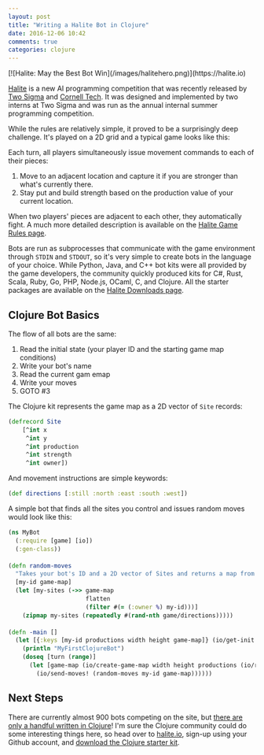 ```yaml
---
layout: post
title: "Writing a Halite Bot in Clojure"
date: 2016-12-06 10:42
comments: true
categories: clojure
---
```

<div>
<script src="/javascripts/halite/pixi.min.js"></script>
<script src="/javascripts/halite/parsereplay.js"></script>
<script src="/javascripts/halite/visualizer.js"></script>
</div>
[![Halite: May the Best Bot Win](/images/halitehero.png)](https://halite.io)

[Halite](https://halite.io) is a new AI programming competition that was recently released by [Two Sigma](https://www.twosigma.com/) and [Cornell Tech](https://tech.cornell.edu/).  It was designed and implemented by two interns at Two Sigma and was run as the annual internal summer programming competition.

While the rules are relatively simple, it proved to be a surprisingly deep challenge.  It's played on a 2D grid and a typical game looks like this:

<center>
<div id="gameReplay" class="text-center"></div>
</center>
<div>

  <script type="text/javascript">

    var data = textFromURL("ar1478846062-2923329127.hlt", $("#gameReplay"), function(data) {
        console.log(data)
        if(data != null) {
            showGame(data, $("#gameReplay"), null, 500, true, true);
        }
    });

  </script>
</div>

Each turn, all players simultaneously issue movement commands to each of their pieces:

1. Move to an adjacent location and capture it if you are stronger than what's currently there.
2. Stay put and build strength based on the production value of your current location.

When two players' pieces are adjacent to each other, they automatically fight.  A much more detailed description is available on the [Halite Game Rules page](https://halite.io/rules_game.php).

Bots are run as subprocesses that communicate with the game environment through `STDIN` and `STDOUT`, so it's very simple to create bots in the language of your choice.  While Python, Java, and C++ bot kits were all provided by the game developers, the community quickly produced kits for C#, Rust, Scala, Ruby, Go, PHP, Node.js, OCaml, C, and Clojure.  All the starter packages are available on the [Halite Downloads page](https://halite.io/downloads.php).

## Clojure Bot Basics

The flow of all bots are the same:

1. Read the initial state (your player ID and the starting game map conditions)
2. Write your bot's name
3. Read the current gam emap
4. Write your moves
5. GOTO #3

The Clojure kit represents the game map as a 2D vector of `Site` records:

```clojure
(defrecord Site
    [^int x
     ^int y
     ^int production
     ^int strength
     ^int owner])
```

And movement instructions are simple keywords:

```clojure
(def directions [:still :north :east :south :west])
```

A simple bot that finds all the sites you control and issues random moves would look like this:

```clojure
(ns MyBot
  (:require [game] [io])
  (:gen-class))

(defn random-moves
  "Takes your bot's ID and a 2D vector of Sites and returns a map from site to direction"
  [my-id game-map]
  (let [my-sites (->> game-map
                      flatten
                      (filter #(= (:owner %) my-id)))]
    (zipmap my-sites (repeatedly #(rand-nth game/directions)))))

(defn -main []
  (let [{:keys [my-id productions width height game-map]} (io/get-init!)]
    (println "MyFirstClojureBot")
    (doseq [turn (range)]
      (let [game-map (io/create-game-map width height productions (io/read-ints!))]
        (io/send-moves! (random-moves my-id game-map))))))
```

## Next Steps

There are currently almost 900 bots competing on the site, but [there are only a handful written in Clojure](https://halite.io/leaderboard.php?field=language&value=Clojure&heading=Clojure)!  I'm sure the Clojure community could do some interesting things here, so head over to [halite.io](https://halite.io), sign-up using your Github account, and [download the Clojure starter kit](https://halite.io/downloads/starterpackages/Halite-Clojure-Starter-Package.zip).